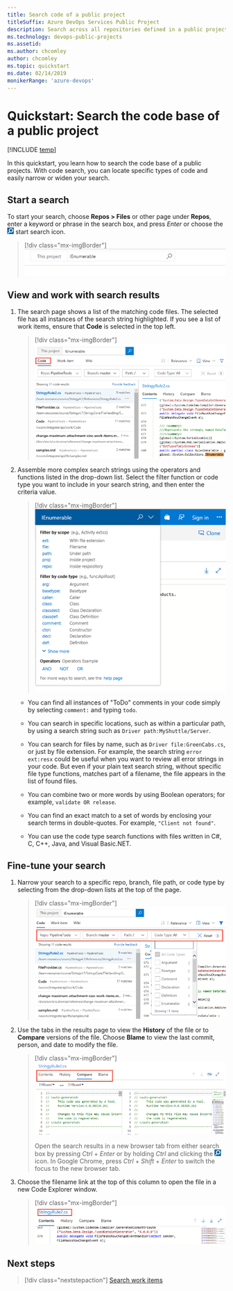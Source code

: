 ```yaml
---
title: Search code of a public project  
titleSuffix: Azure DevOps Services Public Project
description: Search across all repositories defined in a public project to find specific types of code   
ms.technology: devops-public-projects
ms.assetid: 
ms.author: chcomley
author: chcomley
ms.topic: quickstart
ms.date: 02/14/2019
monikerRange: 'azure-devops'
---
```


# Quickstart: Search the code base of a public project

[!INCLUDE [temp](includes/version-public-projects.md)]  

In this quickstart, you learn how to search the code base of a public projects. With code search, you can locate specific types of code and easily narrow or widen your search.

<a name="start-search"></a>

## Start a search

To start your search, choose **Repos > Files** or other page under **Repos**, enter a keyword or phrase in the search box, and press *Enter* or choose the ![start search icon](../../project/search/media/shared/start-search-icon.png) start search icon.

> [!div class="mx-imgBorder"]
> ![Code Search box, new navigation](media/search/code-search-vert.png)

## View and work with search results  

1. The search page shows a list of the matching code files. The selected file has all
   instances of the search string highlighted. If you see a list of work items, ensure that **Code** is selected in the top left.

	> [!div class="mx-imgBorder"]  
	> ![Code search results example](media/search/code-search-example.png)

2. Assemble more complex search strings using the operators and functions listed in the drop-down list. Select the filter function or code type you want to include in your search string, and then enter the criteria value.

	> [!div class="mx-imgBorder"]  
	> ![Search from the title bar](media/search/code-search-filters.png)

   * You can find all instances of "ToDo" comments in your code simply by selecting `comment:` and typing `todo`.

   * You can search in specific locations, such as within a particular path, by using a search string such as `Driver path:MyShuttle/Server`.

   * You can search for files by name, such as `Driver file:GreenCabs.cs`, or just by file extension. For example, the search string
    `error ext:resx` could be useful when you want to review all error strings in your code.
    But even if your plain text search string, without specific file type functions, matches part of a filename, the file appears in the list of found files.

   * You can combine two or more words by using Boolean operators; for example, `validate OR release`.

   * You can find an exact match to a set of words by enclosing your search terms in double-quotes. For example, `"Client not found"`.

   * You can use the code type search functions with files written in C#, C, C++, Java, and Visual Basic.NET.

## Fine-tune your search

1. Narrow your search to a specific repo, branch, file path, or code type by selecting from the drop-down lists at the top of the page.

	> [!div class="mx-imgBorder"]  
	> ![Use drop-down lists to narrow your search](media/search/code-search-code-types.png)

2. Use the tabs in the results page to view the **History** of the file or to **Compare** versions of the file. Choose **Blame** to view the last commit, person, and date to modify the file.

   > [!div class="mx-imgBorder"]  
   > ![Use tabs to view history and compare files](media/search/code-search-contents-history-views.png)
   > 
   > Open the search results in a new browser tab from either search box by
   > pressing _Ctrl_ + _Enter_ or by holding _Ctrl_ and clicking  the
   > ![start search icon](../../project/search/media/shared/start-search-icon.png) icon.
   > In Google Chrome, press _Ctrl_ + _Shift_ + _Enter_ to switch the focus
   > to the new browser tab.

3. Choose the filename link at the top of this column to open the file in a new Code Explorer window.

	> [!div class="mx-imgBorder"]  
	> ![Open the file in Code Explorer](media/search/code-search-open-file.png)

## Next steps

> [!div class="nextstepaction"]
> [Search work items](work-item-search-public.md)


